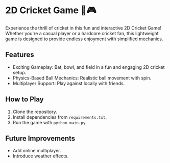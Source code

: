 ﻿# 2D Cricket Game 🏏🎮
Experience the thrill of cricket in this fun and interactive 2D Cricket Game! Whether you're a casual player or a hardcore cricket fan, this lightweight game is designed to provide endless enjoyment with simplified mechanics.

## Features
- Exciting Gameplay: Bat, bowl, and field in a fun and engaging 2D cricket setup.
- Physics-Based Ball Mechanics: Realistic ball movement with spin.
- Multiplayer Support: Play against locally with friends.

## How to Play
1. Clone the repository.
2. Install dependencies from `requirements.txt`.
3. Run the game with `python main.py`.

## Future Improvements
- Add online multiplayer.
- Introduce weather effects.
